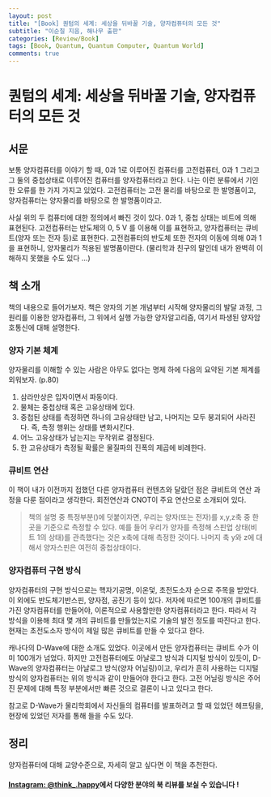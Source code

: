 ```yaml
---
layout: post
title: "[Book] 퀀텀의 세계: 세상을 뒤바꿀 기술, 양자컴퓨터의 모든 것"
subtitle: "이순칠 지음, 해나무 출판"
categories: [Review/Book]
tags: [Book, Quantum, Quantum Computer, Quantum World]
comments: true
---
```


# 퀀텀의 세계: 세상을 뒤바꿀 기술, 양자컴퓨터의 모든 것

## 서문

보통 양자컴퓨터를 이야기 할 때,
0과 1로 이루어진 컴퓨터를 고전컴퓨터, 0과 1 그리고 그 둘의 중첩상태로 이루어진 컴퓨터를 양자컴퓨터라고 한다.
나는 이런 분류에서 기인한 오류를 한 가지 가지고 있었다.
고전컴퓨터는 고전 물리를 바탕으로 한 발명품이고, 양자컴퓨터는 양자물리를 바탕으로 한 발명품이라고.

사실 위의 두 컴퓨터에 대한 정의에서 빠진 것이 있다.
0과 1, 중첩 상태는 비트에 의해 표현된다.
고전컴퓨터는 반도체의 0, 5 V 를 이용해 이를 표현하고, 양자컴퓨터는 큐비트(양자 또는 전자 등)로 표현한다.
고전컴퓨터의 반도체 또한 전자의 이동에 의해 0과 1을 표현하니, 양자물리가 적용된 발명품이란다.
(물리학과 친구의 말인데 내가 완벽히 이해하지 못했을 수도 있다 ...)

## 책 소개

책의 내용으로 들어가보자.
책은 양자의 기본 개념부터 시작해 양자물리의 발달 과정,
그 원리를 이용한 양자컴퓨터,
그 위에서 실행 가능한 양자알고리즘,
여기서 파생된 양자암호통신에 대해 설명한다.

### 양자 기본 체계

양자물리를 이해할 수 있는 사람은 아무도 없다는 명제 하에
다음의 요약된 기본 체계를 외워보자. (p.80)

1. 삼라만상은 입자이면서 파동이다.
2. 물체는 중첩상태 혹은 고유상태에 있다.
3. 중첩된 상태를 측정하면 하나의 고유상태만 남고, 나머지는 모두 붕괴되어 사라진다. 즉, 측정 행위는 상태를 변화시킨다.
4. 어느 고유상태가 남는지는 무작위로 결정된다.
5. 한 고유상태가 측정될 확률은 물질파의 진폭의 제곱에 비례한다.

### 큐비트 연산

이 책이 내가 이전까지 접했던 다른 양자컴퓨터 컨텐츠와 달랐던 점은 큐비트의 연산 과정을 다룬 점이라고 생각한다.
회전연산과 CNOT이 주요 연산으로 소개되어 있다.
>책의 설명 중 특정부분()에 덧붙이자면, 우리는 양자(또는 전자)를 x,y,z축 중 한 곳을 기준으로 측정할 수 있다.
>예를 들어 우리가 양자를 측정해 스핀업 상태(비트 1의 상태)를 관측했다는 것은 x축에 대해 측정한 것이다.
>나머지 축 y와 z에 대해서 양자스핀은 여전히 중첩상태이다.

### 양자컴퓨터 구현 방식

양자컴퓨터의 구현 방식으로는 핵자기공명, 이온덫, 초전도소자 순으로 주목을 받았다.
이 외에도 반도체기반스핀, 양자점, 공진기 등이 있다.
저자에 따르면 100개의 큐비트를 가진 양자컴퓨터를 만들어야, 이론적으로 사용할만한 양자컴퓨터라고 한다.
따라서 각 방식을 이용해 최대 몇 개의 큐비트를 만들었는지로 기술의 발전 정도를 따진다고 한다.
현재는 초전도소자 방식이 제일 많은 큐비트를 만들 수 있다고 한다.

캐나다의 D-Wave에 대한 소개도 있었다.
이곳에서 만든 양자컴퓨터는 큐비트 수가 이미 100개가 넘었다.
하지만 고전컴퓨터에도 아날로그 방식과 디지털 방식이 있듯이, D-Wave의 양자컴퓨터는 아날로그 방식(양자 어닐링)이고,
우리가 흔히 사용하는 디지털 방식의 양자컴퓨터는 위의 방식과 같이 만들어야 한다고 한다.
고전 어닐링 방식은 주어진 문제에 대해 특정 부분에서만 빠른 것으로 결론이 나고 있다고 한다.

참고로 D-Wave가 물리학회에서 자신들의 컴퓨터를 발표하려고 할 때 있었던 헤프팅을,
현장에 있었던 저자를 통해 들을 수도 있다.

## 정리

양자컴퓨터에 대해 교양수준으로, 자세히 알고 싶다면 이 책을 추천한다.

#### [Instagram: @think_.happy](https://instagram.com/think_.happy)에서 다양한 분야의 북 리뷰를 보실 수 있습니다 !
